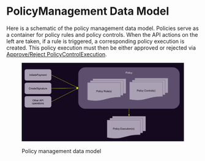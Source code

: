 # PolicyManagement Data Model

Here is a schematic of the policy management data model.  Policies serve as a container for policy rules and policy controls. When the API actions on the left are taken, if a rule is triggered, a corresponding policy execution is created. This policy execution must then be either approved or rejected via [Approve/Reject PolicyControlExecution](policy-control-executions/approve-reject-policycontrolexecution.md).&#x20;

<figure><img src="../../.gitbook/assets/Screen Shot 2022-10-19 at 2.30.21 PM.png" alt=""><figcaption><p>Policy management data model</p></figcaption></figure>
